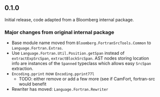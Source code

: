## 0.1.0
Initial release, code adapted from a Bloomberg internal package.

### Major changes from original internal package
  * Base module name moved from `Bloomberg.FortranSrcTools.Common` to
    `Language.Fortran.Extras`.
  * Use `Language.Fortran.Util.Position.getSpan` instead of `extractExpSrcSpan`,
    `extractBlockSrcSpan`. AST nodes storing location info are instances of the
    `Spanned` typeclass which allows easy `SrcSpan` extraction.
  * `Encoding.pprint` now `Encoding.pprint77l`
    * TODO: either remove or add a few more (see if CamFort, fortran-src would
      benefit
  * Rewriter has moved: `Language.Fortran.Rewriter`
